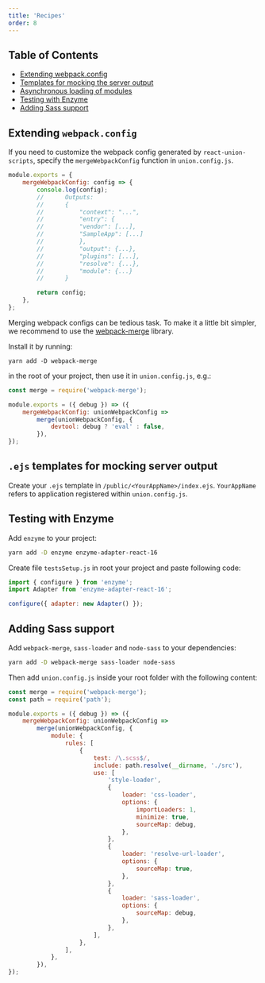 ```yaml
---
title: 'Recipes'
order: 8
---
```


## Table of Contents

- [Extending webpack.config](#extending-code-class-language-textwebpackconfigcode)
- [Templates for mocking the server output ](#code-class-language-textejscode-templates-for-mocking-the-server-output)
- [Asynchronous loading of modules](#asynchronous-loading-of-modules)
- [Testing with Enzyme](#testing-with-enzyme)
- [Adding Sass support](#adding-sass-support)

## Extending `webpack.config`

If you need to customize the webpack config generated by `react-union-scripts`, specify the `mergeWebpackConfig` function in `union.config.js`.

```js
module.exports = {
	mergeWebpackConfig: config => {
		console.log(config);
		// 		Outputs:
		// 		{
		// 			"context": "...",
		// 			"entry": {
		// 			"vendor": [...],
		// 			"SampleApp": [...]
		// 			},
		// 			"output": {...},
		// 			"plugins": [...],
		// 			"resolve": {...},
		// 			"module": {...}
		// 		}

		return config;
	},
};
```

Merging webpack configs can be tedious task. To make it a little bit simpler, we recommend to use the [webpack-merge](https://github.com/survivejs/webpack-merge) library.

Install it by running:

```
yarn add -D webpack-merge
```

in the root of your project, then use it in `union.config.js`, e.g.:

```js
const merge = require('webpack-merge');

module.exports = ({ debug }) => ({
	mergeWebpackConfig: unionWebpackConfig =>
		merge(unionWebpackConfig, {
			devtool: debug ? 'eval' : false,
		}),
});
```

## `.ejs` templates for mocking server output

Create your `.ejs` template in `/public/<YourAppName>/index.ejs`.
`YourAppName` refers to application registered within `union.config.js`.

## Testing with Enzyme

Add `enzyme` to your project:

```sh
yarn add -D enzyme enzyme-adapter-react-16
```

Create file `testsSetup.js` in root your project and paste following code:

```jsx
import { configure } from 'enzyme';
import Adapter from 'enzyme-adapter-react-16';

configure({ adapter: new Adapter() });
```

## Adding Sass support

Add `webpack-merge`, `sass-loader` and `node-sass` to your dependencies:

```sh
yarn add -D webpack-merge sass-loader node-sass
```

Then add `union.config.js` inside your root folder with the following content:

```js
const merge = require('webpack-merge');
const path = require('path');

module.exports = ({ debug }) => ({
	mergeWebpackConfig: unionWebpackConfig =>
		merge(unionWebpackConfig, {
			module: {
				rules: [
					{
						test: /\.scss$/,
						include: path.resolve(__dirname, './src'),
						use: [
							'style-loader',
							{
								loader: 'css-loader',
								options: {
									importLoaders: 1,
									minimize: true,
									sourceMap: debug,
								},
							},
							{
								loader: 'resolve-url-loader',
								options: {
									sourceMap: true,
								},
							},
							{
								loader: 'sass-loader',
								options: {
									sourceMap: debug,
								},
							},
						],
					},
				],
			},
		}),
});
```
